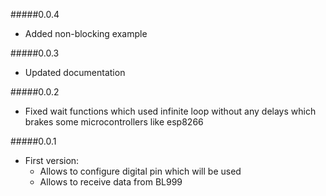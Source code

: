#####0.0.4
- Added non-blocking example

#####0.0.3
- Updated documentation

#####0.0.2
- Fixed wait functions which used infinite loop without any delays 
    which brakes some microcontrollers like esp8266

#####0.0.1
- First version:
    - Allows to configure digital pin which will be used
    - Allows to receive data from BL999
